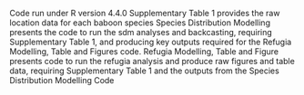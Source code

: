 Code run under R version 4.4.0
Supplementary Table 1 provides the raw location data for each baboon species
Species Distribution Modelling presents the code to run the sdm analyses and backcasting, requiring Supplementary Table 1, and producing key outputs required for the Refugia Modelling, Table and Figures code.
Refugia Modelling, Table and Figure presents code to run the refugia analysis and produce raw figures and table data, requiring Supplementary Table 1 and the outputs from the Species Distribution Modelling Code
